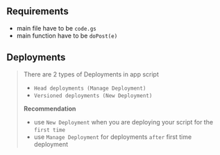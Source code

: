 ## Requirements

- main file have to be `code.gs`
- main function have to be `doPost(e)`

## Deployments

> There are 2 types of Deployments in app script
>
> - `Head deployments (Manage Deployment)`
> - `Versioned deployments (New Deployment)`
>
> **Recommendation**
>
> - use `New Deployment` when you are deploying your script for the `first time`
> - use `Manage Deployment` for deployments `after` first time deployment
